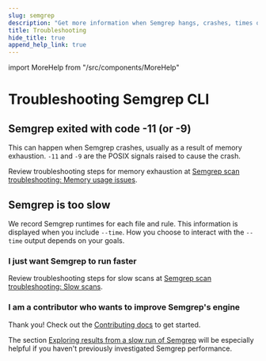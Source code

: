 ```yaml
---
slug: semgrep
description: "Get more information when Semgrep hangs, crashes, times out, or runs very slowly."
title: Troubleshooting
hide_title: true
append_help_link: true
---
```


import MoreHelp from "/src/components/MoreHelp"

# Troubleshooting Semgrep CLI

## Semgrep exited with code -11 (or -9)

This can happen when Semgrep crashes, usually as a result of memory exhaustion. `-11` and `-9` are the POSIX signals raised to cause the crash.

Review troubleshooting steps for memory exhaustion at [Semgrep scan troubleshooting: Memory usage issues](/docs/kb/semgrep-code/semgrep-scan-troubleshooting/#memory-usage-issues-oom-errors).

## Semgrep is too slow

We record Semgrep runtimes for each file and rule. This information is displayed when you include `--time`. How you choose to interact with the `--time` output depends on your goals.

### I just want Semgrep to run faster

Review troubleshooting steps for slow scans at [Semgrep scan troubleshooting: Slow scans](/docs/kb/semgrep-code/semgrep-scan-troubleshooting/#slow-scans).

### I am a contributor who wants to improve Semgrep's engine

Thank you! Check out the [Contributing docs](/docs/contributing/contributing/) to get started. 

The section [Exploring results from a slow run of Semgrep](/docs/contributing/semgrep-core-contributing/#exploring-results-from-a-slow-run-of-semgrep) will be especially helpful if you haven't previously investigated Semgrep performance.

<MoreHelp />
